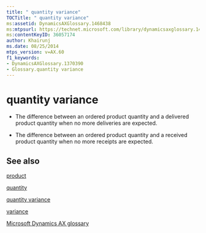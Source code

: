 ```yaml
---
title: " quantity variance"
TOCTitle: " quantity variance"
ms:assetid: DynamicsAXGlossary.1468438
ms:mtpsurl: https://technet.microsoft.com/library/dynamicsaxglossary.1468438(v=AX.60)
ms:contentKeyID: 36057174
author: Khairunj
ms.date: 08/25/2014
mtps_version: v=AX.60
f1_keywords:
- DynamicsAXGlossary.1370390
- Glossary.quantity variance
---
```


# quantity variance

  - The difference between an ordered product quantity and a delivered product quantity when no more deliveries are expected.

  - The difference between an ordered product quantity and a received product quantity when no more receipts are expected.

## See also

[product](product.md)

[quantity](quantity.md)

[quantity variance](quantity-variance.md)

[variance](https://technet.microsoft.com/library/hh208895\(v=ax.60\))

[Microsoft Dynamics AX glossary](glossary/microsoft-dynamics-ax-glossary.md)

  


